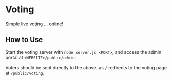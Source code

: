 # Voting
Simple live voting ... online!

## How to Use
Start the voting server with `node server.js <PORT>`, and access the admin portal at `<WEBSITE>/public/admin`.

Voters should be sent directly to the <WEBSITE> above, as `/` redirects to the voting page at `/public/voting`.
